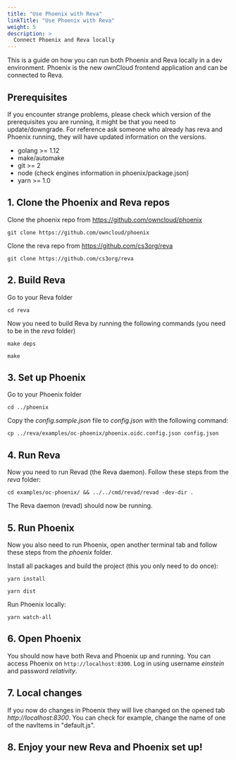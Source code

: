 ```yaml
---
title: "Use Phoenix with Reva"
linkTitle: "Use Phoenix with Reva"
weight: 5
description: >
  Connect Phoenix and Reva locally
---
```


This is a guide on how you can run both Phoenix and Reva locally in a dev environment. 
Phoenix is the new ownCloud frontend application and can be connected to Reva.

## Prerequisites
If you encounter strange problems, please check which version of the prerequisites you are running, it might be that you need to update/downgrade. For reference ask someone who already has reva and Phoenix running, they will have updated information on the versions.
* golang >= 1.12
* make/automake
* git >= 2
* node (check engines information in phoenix/package.json)
* yarn >= 1.0

## 1. Clone the Phoenix and Reva repos
Clone the phoenix repo from https://github.com/owncloud/phoenix 

```
git clone https://github.com/owncloud/phoenix
```

Clone the reva repo from https://github.com/cs3org/reva 

```
git clone https://github.com/cs3org/reva
```

## 2. Build Reva
Go to your Reva folder 

```
cd reva
```

Now you need to build Reva by running the following commands (you need to be in the *reva* folder)

```
make deps
```

```
make
```

## 3. Set up Phoenix
Go to your Phoenix folder 

```
cd ../phoenix
```

Copy the *config.sample.json* file to *config.json* with the following command:

```
cp ../reva/examples/oc-phoenix/phoenix.oidc.config.json config.json
```


## 4. Run Reva
Now you need to run Revad (the Reva daemon). Follow these steps
from the *reva* folder:

```
cd examples/oc-phoenix/ && ../../cmd/revad/revad -dev-dir .
``` 

The Reva daemon (revad) should now be running.

## 5. Run Phoenix
Now you also need to run Phoenix, open another terminal tab and follow these steps from the *phoenix* folder.

Install all packages and build the project (this you only need to do once):

```
yarn install
```

```
yarn dist
```

Run Phoenix locally:

```
yarn watch-all
``` 

## 6. Open Phoenix 
You should now have both Reva and Phoenix up and running. You can access Phoenix on ```http://localhost:8300```.
Log in using username *einstein* and password *relativity*. 

## 7. Local changes
If you now do changes in Phoenix they will live changed on the opened tab *http://localhost:8300*.
You can check for example, change the name of one of the navItems in "default.js".

## 8. Enjoy your new Reva and Phoenix set up!
